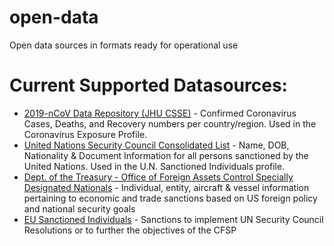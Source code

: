 # open-data
Open data sources in formats ready for operational use

# Current Supported Datasources:
* [2019-nCoV Data Repository (JHU CSSE)] - Confirmed Coronavirus Cases, Deaths, and Recovery numbers per country/region. Used in the Coronavirus Exposure Profile.   
* [United Nations Security Council Consolidated List] - Name, DOB, Nationality & Document Information for all persons sanctioned by the United Nations. Used in the U.N. Sanctioned Individuals profile. 
* [Dept. of the Treasury - Office of Foreign Assets Control Specially Designated Nationals] - Individual, entity, aircraft & vessel information pertaining to economic and trade sanctions based on US foreign policy and national security goals
* [EU Sanctioned Individuals] - Sanctions to implement UN Security Council Resolutions or to further the objectives of the CFSP

[//]: # (These are reference links used in the body of this note and get stripped out when the markdown processor does its job. There is no need to format nicely because it shouldn't be seen. Thanks SO - http://stackoverflow.com/questions/4823468/store-comments-in-markdown-syntax)


   [2019-nCoV Data Repository (JHU CSSE)]: <https://github.com/CSSEGISandData/COVID-19>
   [United Nations Security Council Consolidated List]: <https://scsanctions.un.org/consolidated/>
   [Dept. of the Treasury - Office of Foreign Assets Control Specially Designated Nationals]: <https://home.treasury.gov/policy-issues/office-of-foreign-assets-control-sanctions-programs-and-information/>
   [EU Sanctioned Individuals]: <https://ec.europa.eu/info/business-economy-euro/banking-and-finance/international-relations/restrictive-measures-sanctions_en#list/>